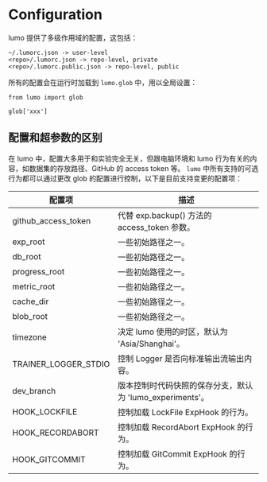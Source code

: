 

# Configuration

lumo 提供了多级作用域的配置，这包括：

```
~/.lumorc.json -> user-level
<repo>/.lumorc.json -> repo-level, private
<repo>/.lumorc.public.json -> repo-level, public
```

所有的配置会在运行时加载到 `lumo.glob` 中，用以全局设置：

```
from lumo import glob

glob['xxx']
```

## 配置和超参数的区别

在 lumo 中，配置大多用于和实验完全无关，但跟电脑环境和 lumo 行为有关的内容，如数据集的存放路径、GitHub 的 access token 等。 `lumo` 中所有支持的可选行为都可以通过更改 glob 的配置进行控制，以下是目前支持变更的配置项：

| 配置项 | 描述 |
| --- | --- |
| github_access_token | 代替 exp.backup() 方法的 access_token 参数。 |
| exp_root | 一些初始路径之一。 |
| db_root | 一些初始路径之一。 |
| progress_root | 一些初始路径之一。 |
| metric_root | 一些初始路径之一。 |
| cache_dir | 一些初始路径之一。 |
| blob_root | 一些初始路径之一。 |
| timezone | 决定 lumo 使用的时区，默认为 'Asia/Shanghai'。 |
| TRAINER_LOGGER_STDIO | 控制 Logger 是否向标准输出流输出内容。 |
| dev_branch | 版本控制时代码快照的保存分支，默认为 'lumo_experiments'。 |
| HOOK_LOCKFILE | 控制加载 LockFile ExpHook 的行为。 |
| HOOK_RECORDABORT | 控制加载 RecordAbort ExpHook 的行为。 |
| HOOK_GITCOMMIT | 控制加载 GitCommit ExpHook 的行为。 |

